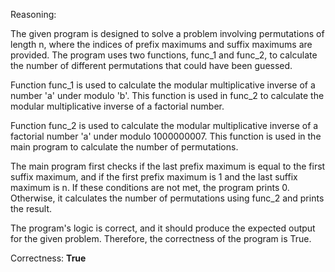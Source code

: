 Reasoning: 

The given program is designed to solve a problem involving permutations of length n, where the indices of prefix maximums and suffix maximums are provided. The program uses two functions, func_1 and func_2, to calculate the number of different permutations that could have been guessed.

Function func_1 is used to calculate the modular multiplicative inverse of a number 'a' under modulo 'b'. This function is used in func_2 to calculate the modular multiplicative inverse of a factorial number.

Function func_2 is used to calculate the modular multiplicative inverse of a factorial number 'a' under modulo 1000000007. This function is used in the main program to calculate the number of permutations.

The main program first checks if the last prefix maximum is equal to the first suffix maximum, and if the first prefix maximum is 1 and the last suffix maximum is n. If these conditions are not met, the program prints 0. Otherwise, it calculates the number of permutations using func_2 and prints the result.

The program's logic is correct, and it should produce the expected output for the given problem. Therefore, the correctness of the program is True.

Correctness: **True**